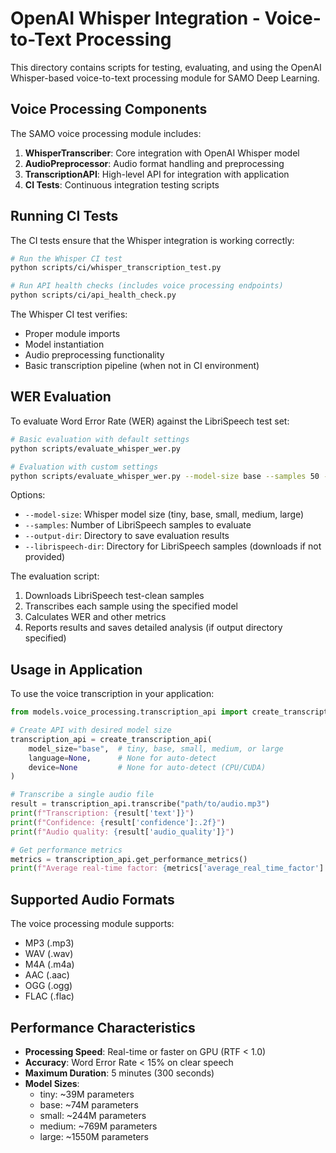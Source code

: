 # OpenAI Whisper Integration - Voice-to-Text Processing

This directory contains scripts for testing, evaluating, and using the OpenAI Whisper-based voice-to-text processing module for SAMO Deep Learning.

## Voice Processing Components

The SAMO voice processing module includes:

1. **WhisperTranscriber**: Core integration with OpenAI Whisper model
2. **AudioPreprocessor**: Audio format handling and preprocessing
3. **TranscriptionAPI**: High-level API for integration with application
4. **CI Tests**: Continuous integration testing scripts

## Running CI Tests

The CI tests ensure that the Whisper integration is working correctly:

```bash
# Run the Whisper CI test
python scripts/ci/whisper_transcription_test.py

# Run API health checks (includes voice processing endpoints)
python scripts/ci/api_health_check.py
```

The Whisper CI test verifies:
- Proper module imports
- Model instantiation
- Audio preprocessing functionality
- Basic transcription pipeline (when not in CI environment)

## WER Evaluation

To evaluate Word Error Rate (WER) against the LibriSpeech test set:

```bash
# Basic evaluation with default settings
python scripts/evaluate_whisper_wer.py

# Evaluation with custom settings
python scripts/evaluate_whisper_wer.py --model-size base --samples 50 --output-dir ./evaluation_results
```

Options:
- `--model-size`: Whisper model size (tiny, base, small, medium, large)
- `--samples`: Number of LibriSpeech samples to evaluate
- `--output-dir`: Directory to save evaluation results
- `--librispeech-dir`: Directory for LibriSpeech samples (downloads if not provided)

The evaluation script:
1. Downloads LibriSpeech test-clean samples
2. Transcribes each sample using the specified model
3. Calculates WER and other metrics
4. Reports results and saves detailed analysis (if output directory specified)

## Usage in Application

To use the voice transcription in your application:

```python
from models.voice_processing.transcription_api import create_transcription_api

# Create API with desired model size
transcription_api = create_transcription_api(
    model_size="base",  # tiny, base, small, medium, or large
    language=None,      # None for auto-detect
    device=None         # None for auto-detect (CPU/CUDA)
)

# Transcribe a single audio file
result = transcription_api.transcribe("path/to/audio.mp3")
print(f"Transcription: {result['text']}")
print(f"Confidence: {result['confidence']:.2f}")
print(f"Audio quality: {result['audio_quality']}")

# Get performance metrics
metrics = transcription_api.get_performance_metrics()
print(f"Average real-time factor: {metrics['average_real_time_factor']:.2f}x")
```

## Supported Audio Formats

The voice processing module supports:
- MP3 (.mp3)
- WAV (.wav)
- M4A (.m4a)
- AAC (.aac)
- OGG (.ogg)
- FLAC (.flac)

## Performance Characteristics

- **Processing Speed**: Real-time or faster on GPU (RTF < 1.0)
- **Accuracy**: Word Error Rate < 15% on clear speech
- **Maximum Duration**: 5 minutes (300 seconds)
- **Model Sizes**:
  - tiny: ~39M parameters
  - base: ~74M parameters
  - small: ~244M parameters
  - medium: ~769M parameters
  - large: ~1550M parameters 